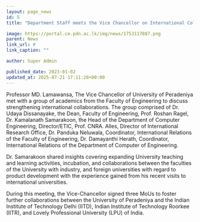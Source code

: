 ```yaml
---
layout: page_news
id: 5
title: "Department Staff meets the Vice Chancellor on International Collaborations"

image: https://portal.ce.pdn.ac.lk/img/news/1753117887.png
parent: News
link_url: #
link_caption: ""

author: Super Admin

published_date: 2023-01-02
updated_at: 2025-07-21 17:11:28+00:00
---
```


<p>Professor MD. Lamawansa, The Vice Chancellor of University of Peradeniya met with a group of academics from the Faculty of Engineering to discuss strengthening international collaborations. The group comprised of Dr. Udaya Dissanayake, the Dean, Faculty of Engineering, Prof. Roshan Ragel, Dr. Kamalanath Samarakoon, the Head of the Department of Computer Engineering, Director/ETIC, Prof. CNRA. Alles, Director of International Research Office, Dr. Panduka Neluwala, Coordinator, International Relations of the Faculty of Engineering, Dr. Damayanthi Herath, Coordinator, International Relations of the Department of Computer of Engineering.</p><p>Dr. Samarakoon shared insights covering expanding University teaching and learning activities, incubation, and collaborations between the faculties of the University with industry, and foreign universities with regard to product development with the experience gained from his recent visits to international universities.</p><p>During this meeting, the Vice-Chancellor signed three MoUs to foster further collaborations between the University of Peradeniya and the Indian Institute of Technology Delhi (IITD), Indian Institute of Technology Roorkee (IITR), and Lovely Professional University (LPU) of India.</p>

<!-- Automated Update by GitHub Actions -->
